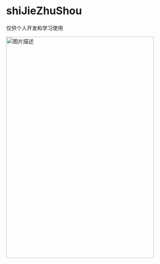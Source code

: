 # shiJieZhuShou
仅供个人开发和学习使用



<img src="https://github.com/lcwooo/shiJieZhuShou/assets/16715898/41b4b4af-d9b6-4f1a-89fa-8b6384810417" alt="图片描述" width="400" height="600">

